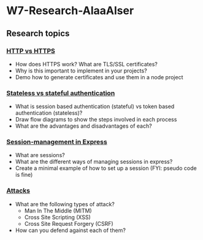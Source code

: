 # W7-Research-AlaaAlser

## Research topics

### [HTTP vs HTTPS](https://github.com/GSG-G9/W7-Research-AlaaAlser/blob/main/HTTP%20vs%20HTTPS.md)
+ How does HTTPS work? What are TLS/SSL certificates?
+ Why is this important to implement in your projects?
+ Demo how to generate certificates and use them in a node project  

### [Stateless vs stateful authentication](https://github.com/GSG-G9/W7-Research-AlaaAlser/blob/main/Stateless%20vs%20stateful%20authentication.md)
+ What is session based authentication (stateful) vs token based authentication (stateless)?
+ Draw flow diagrams to show the steps involved in each process
+ What are the advantages and disadvantages of each?

### [Session-management in Express](https://github.com/GSG-G9/W7-Research-AlaaAlser/blob/main/Session-management%20in%20Express.md)
+ What are sessions?
+ What are the different ways of managing sessions in express?
+ Create a minimal example of how to set up a session (FYI: pseudo code is
  fine)

### [Attacks](https://github.com/GSG-G9/W7-Research-AlaaAlser/blob/main/Attacks.md)
+ What are the following types of attack?
  + Man In The Middle (MITM)
  + Cross Site Scripting (XSS)
  + Cross Site Request Forgery (CSRF)
+ How can you defend against each of them?
